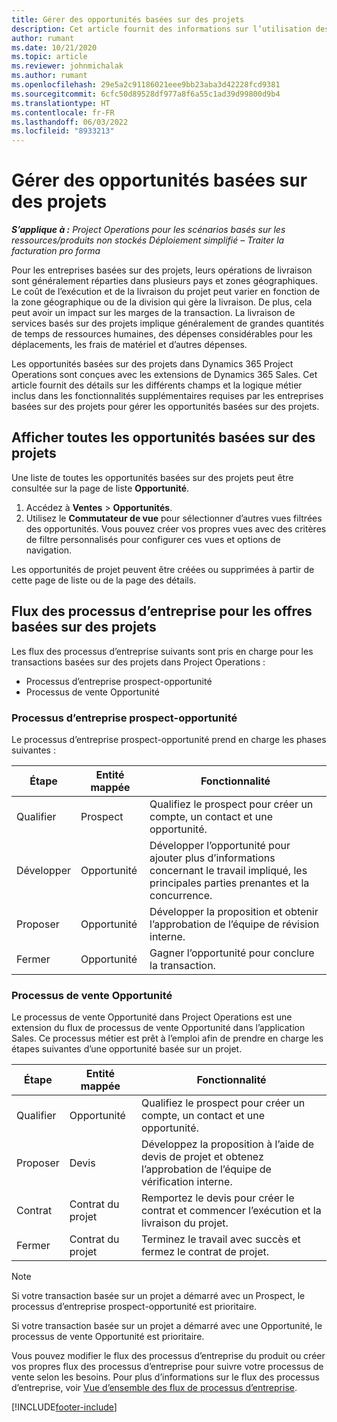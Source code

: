 ```yaml
---
title: Gérer des opportunités basées sur des projets
description: Cet article fournit des informations sur l’utilisation des opportunités liées aux projets.
author: rumant
ms.date: 10/21/2020
ms.topic: article
ms.reviewer: johnmichalak
ms.author: rumant
ms.openlocfilehash: 29e5a2c91186021eee9bb23aba3d42228fcd9381
ms.sourcegitcommit: 6cfc50d89528df977a8f6a55c1ad39d99800d9b4
ms.translationtype: HT
ms.contentlocale: fr-FR
ms.lasthandoff: 06/03/2022
ms.locfileid: "8933213"
---
```

# <a name="manage-project-based-opportunities"></a>Gérer des opportunités basées sur des projets

_**S’applique à :** Project Operations pour les scénarios basés sur les ressources/produits non stockés Déploiement simplifié – Traiter la facturation pro forma_

Pour les entreprises basées sur des projets, leurs opérations de livraison sont généralement réparties dans plusieurs pays et zones géographiques. Le coût de l’exécution et de la livraison du projet peut varier en fonction de la zone géographique ou de la division qui gère la livraison. De plus, cela peut avoir un impact sur les marges de la transaction. La livraison de services basés sur des projets implique généralement de grandes quantités de temps de ressources humaines, des dépenses considérables pour les déplacements, les frais de matériel et d’autres dépenses.

Les opportunités basées sur des projets dans Dynamics 365 Project Operations sont conçues avec les extensions de Dynamics 365 Sales. Cet article fournit des détails sur les différents champs et la logique métier inclus dans les fonctionnalités supplémentaires requises par les entreprises basées sur des projets pour gérer les opportunités basées sur des projets.

## <a name="view-all-project-based-opportunities"></a>Afficher toutes les opportunités basées sur des projets

Une liste de toutes les opportunités basées sur des projets peut être consultée sur la page de liste **Opportunité**. 

1. Accédez à **Ventes** > **Opportunités**.
2. Utilisez le **Commutateur de vue** pour sélectionner d’autres vues filtrées des opportunités. Vous pouvez créer vos propres vues avec des critères de filtre personnalisés pour configurer ces vues et options de navigation.

Les opportunités de projet peuvent être créées ou supprimées à partir de cette page de liste ou de la page des détails.

## <a name="business-process-flow-for-project-based-deals"></a>Flux des processus d’entreprise pour les offres basées sur des projets

Les flux des processus d’entreprise suivants sont pris en charge pour les transactions basées sur des projets dans Project Operations :

- Processus d’entreprise prospect-opportunité
- Processus de vente Opportunité

### <a name="lead-to-opportunity-business-process"></a>Processus d’entreprise prospect-opportunité 
Le processus d’entreprise prospect-opportunité prend en charge les phases suivantes :

| Étape | Entité mappée | Fonctionnalité |
| --- | --- | --- |
| Qualifier | Prospect | Qualifiez le prospect pour créer un compte, un contact et une opportunité. |
| Développer | Opportunité | Développer l’opportunité pour ajouter plus d’informations concernant le travail impliqué, les principales parties prenantes et la concurrence. |
| Proposer | Opportunité | Développer la proposition et obtenir l’approbation de l’équipe de révision interne. |
| Fermer | Opportunité | Gagner l’opportunité pour conclure la transaction. |

### <a name="opportunity-sales-process"></a>Processus de vente Opportunité
Le processus de vente Opportunité dans Project Operations est une extension du flux de processus de vente Opportunité dans l’application Sales. Ce processus métier est prêt à l’emploi afin de prendre en charge les étapes suivantes d’une opportunité basée sur un projet.

| Étape | Entité mappée | Fonctionnalité |
| --- | --- | --- |
| Qualifier | Opportunité | Qualifiez le prospect pour créer un compte, un contact et une opportunité. |
| Proposer | Devis | Développez la proposition à l’aide de devis de projet et obtenez l’approbation de l’équipe de vérification interne. |
| Contrat | Contrat du projet | Remportez le devis pour créer le contrat et commencer l’exécution et la livraison du projet. |
| Fermer | Contrat du projet | Terminez le travail avec succès et fermez le contrat de projet. |

> [!NOTE]
> Si votre transaction basée sur un projet a démarré avec un Prospect, le processus d’entreprise prospect-opportunité est prioritaire.
>
> Si votre transaction basée sur un projet a démarré avec une Opportunité, le processus de vente Opportunité est prioritaire.

Vous pouvez modifier le flux des processus d’entreprise du produit ou créer vos propres flux des processus d’entreprise pour suivre votre processus de vente selon les besoins. Pour plus d’informations sur le flux des processus d’entreprise, voir [Vue d’ensemble des flux de processus d’entreprise](/dynamics365/customerengagement/on-premises/customize/business-process-flows-overview).


[!INCLUDE[footer-include](../includes/footer-banner.md)]